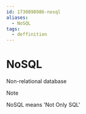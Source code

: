 ```yaml
---
id: 1730898986-nosql
aliases:
  - NoSQL
tags:
  - deffinition
---
```


# NoSQL

Non-relational database

> [!NOTE]
> NoSQL means 'Not Only SQL'


